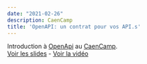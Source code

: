 ```yaml
---
date: "2021-02-26"
description: CaenCamp
title: 'OpenAPI: un contrat pour vos API.s'
---
```


Introduction à [OpenApi](https://www.openapis.org/) au [CaenCamp](https://caen.camp/talks/openapi-un-contrat-pour-vos-apis).    
[Voir les slides](https://slides.com/alexisjanvier-1/openapi-un-contrat-pour-vos-apis) - [Voir la vidéo](https://www.youtube.com/watch?v=RhghWLKfnbs)
